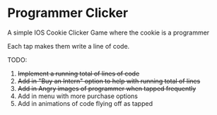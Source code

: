 # Programmer Clicker
 A simple IOS Cookie Clicker Game where the cookie is a programmer
 
 Each tap makes them write a line of code.
 
 TODO:
 1. ~~Implement a running total of lines of code~~
 2. ~~Add in "Buy an Intern" option to help with running total of lines~~
 3. ~~Add in Angry images of programmer when tapped frequently~~
 4. Add in menu with more purchase options
 5. Add in animations of code flying off as tapped
 
